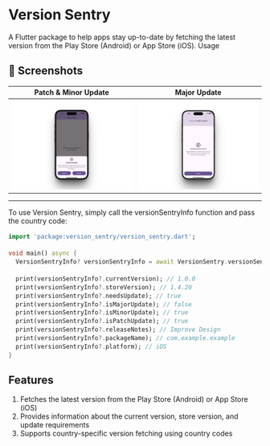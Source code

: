 Version Sentry 
================
A Flutter package to help apps stay up-to-date by fetching the latest version from the Play Store (Android) or App Store (iOS).
Usage


## 📱 Screenshots

| Patch & Minor Update | Major Update |
|---------------------|--------------|
| ![patch_update](https://raw.githubusercontent.com/abubakar955786/version_sentry/main/screenshots/patch_update.png) | ![major_update](https://raw.githubusercontent.com/abubakar955786/version_sentry/main/screenshots/major_update.png) |





-----
To use Version Sentry, simply call the versionSentryInfo function and pass the country code:

```dart
import 'package:version_sentry/version_sentry.dart';

void main() async {
  VersionSentryInfo? versionSentryInfo = await VersionSentry.versionSentryInfo(countryCode: 'in');

  print(versionSentryInfo?.currentVersion); // 1.0.0
  print(versionSentryInfo?.storeVersion); // 1.4.20
  print(versionSentryInfo?.needsUpdate); // true
  print(versionSentryInfo?.isMajorUpdate); // false
  print(versionSentryInfo?.isMinorUpdate); // true
  print(versionSentryInfo?.isPatchUpdate); // true
  print(versionSentryInfo?.releaseNotes); // Improve Design
  print(versionSentryInfo?.packageName); // com.example.example
  print(versionSentryInfo?.platform); // iOS
}
```

Features
--------
1. Fetches the latest version from the Play Store (Android) or App Store (iOS)
2. Provides information about the current version, store version, and update requirements
3. Supports country-specific version fetching using country codes

